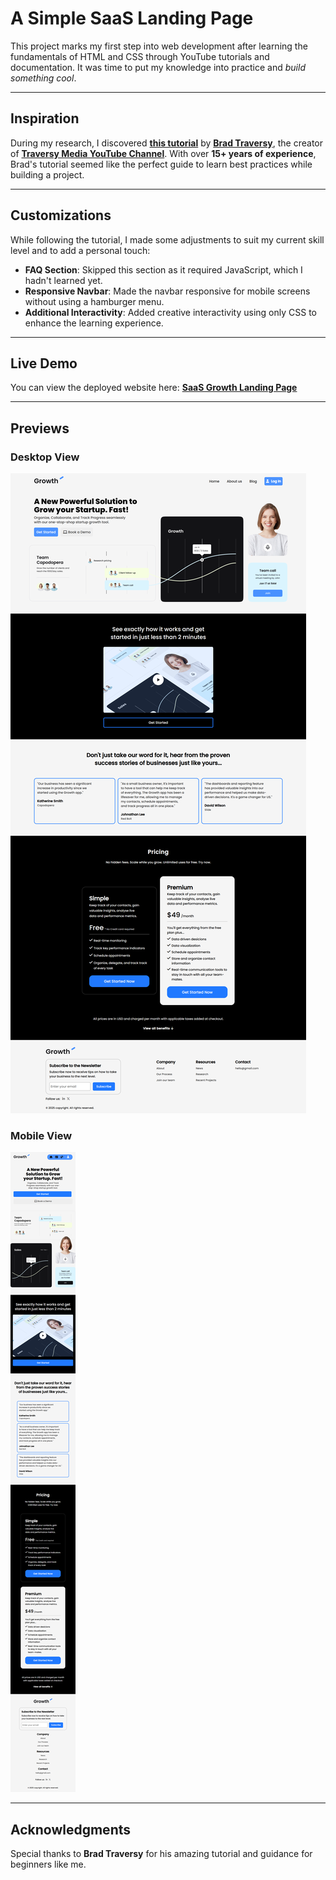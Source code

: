 # A Simple SaaS Landing Page

This project marks my first step into web development after learning the fundamentals of HTML and CSS through YouTube tutorials and documentation. It was time to put my knowledge into practice and _build something cool_.

---

## Inspiration

During my research, I discovered **[this tutorial](https://youtu.be/HXYZxVbWkjc?si=YiKduZLCPIQZp3lm)** by **[Brad Traversy](https://github.com/bradtraversy)**, the creator of **[Traversy Media YouTube Channel](https://youtube.com/@traversymedia?si=Mc2CiCG56Y7tZGeD)**. With over **15+ years of experience**, Brad's tutorial seemed like the perfect guide to learn best practices while building a project.

---

## Customizations

While following the tutorial, I made some adjustments to suit my current skill level and to add a personal touch:

- **FAQ Section**: Skipped this section as it required JavaScript, which I hadn't learned yet.
- **Responsive Navbar**: Made the navbar responsive for mobile screens without using a hamburger menu.
- **Additional Interactivity**: Added creative interactivity using only CSS to enhance the learning experience.

---

## Live Demo

You can view the deployed website here: **[SaaS Growth Landing Page](https://saas-growth-landing-page.netlify.app/?)**

---

## Previews

### Desktop View

![Preview of website on desktop screens](images/preview-desktop.png)

### Mobile View

![Preview of website on mobile screens](images/preview-mobile.png)

---

## Acknowledgments

Special thanks to **Brad Traversy** for his amazing tutorial and guidance for beginners like me.
